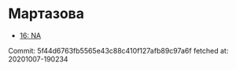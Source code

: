 # Мартазова
- [16: NA](16.md)

Commit: 5f44d6763fb5565e43c88c410f127afb89c97a6f
 fetched at: 20201007-190234
